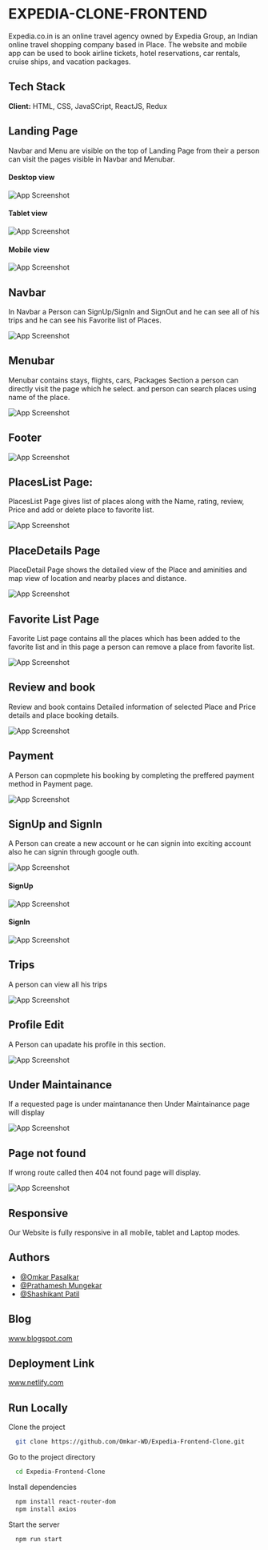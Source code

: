 
# EXPEDIA-CLONE-FRONTEND

Expedia.co.in is an online travel agency owned by Expedia Group, an Indian online travel shopping company based in Place. The website and mobile app can be used to book airline tickets, hotel reservations, car rentals, cruise ships, and vacation packages.
## Tech Stack

**Client:** HTML, CSS, JavaSCript, ReactJS, Redux

## Landing Page
Navbar and Menu are visible on the top of Landing Page from their a person can visit the pages visible in Navbar and Menubar.

#### Desktop view
![App Screenshot](https://via.placeholder.com/468x300?text=App+Screenshot+Here)


#### Tablet view
![App Screenshot](https://via.placeholder.com/468x300?text=App+Screenshot+Here)

 #### Mobile view
![App Screenshot](https://via.placeholder.com/468x300?text=App+Screenshot+Here)


## Navbar
In Navbar a Person can SignUp/SignIn and SignOut and he can see all of his trips and he can see his Favorite list of Places.

![App Screenshot](https://via.placeholder.com/468x300?text=App+Screenshot+Here)

## Menubar
Menubar contains stays, flights, cars, Packages Section a person can directly visit the page which he select. and person can search places using name of the place.

![App Screenshot](https://via.placeholder.com/468x300?text=App+Screenshot+Here)

## Footer
![App Screenshot](https://via.placeholder.com/468x300?text=App+Screenshot+Here)


## PlacesList Page:

PlacesList Page gives list of places along with the Name, rating, review, Price and add or delete place to favorite list.

![App Screenshot](https://via.placeholder.com/468x300?text=App+Screenshot+Here)

## PlaceDetails Page
PlaceDetail Page shows the detailed view of the Place and aminities and map view of location and nearby places and distance. 

![App Screenshot](https://via.placeholder.com/468x300?text=App+Screenshot+Here)

## Favorite List Page

Favorite List page contains all the places which has been added to the favorite list and in this page a person can remove a place from favorite list.


![App Screenshot](https://via.placeholder.com/468x300?text=App+Screenshot+Here)

## Review and book

Review and book contains Detailed information of selected Place and Price details and place booking details.

![App Screenshot](https://via.placeholder.com/468x300?text=App+Screenshot+Here)

## Payment
A Person can copmplete his booking by completing the preffered payment method in Payment page.

![App Screenshot](https://via.placeholder.com/468x300?text=App+Screenshot+Here)

## SignUp and SignIn

A Person can create a new account or he can signin into exciting account also he can signin through google outh.

![App Screenshot](https://via.placeholder.com/468x300?text=App+Screenshot+Here)

#### SignUp
![App Screenshot](https://via.placeholder.com/468x300?text=App+Screenshot+Here)

#### SignIn
![App Screenshot](https://via.placeholder.com/468x300?text=App+Screenshot+Here)


## Trips

A person can view all his trips

![App Screenshot](https://via.placeholder.com/468x300?text=App+Screenshot+Here)


## Profile Edit

A Person can upadate his profile in this section.

![App Screenshot](https://via.placeholder.com/468x300?text=App+Screenshot+Here)

## Under Maintainance

If a requested page is under maintanance then Under Maintainance page will display

![App Screenshot](https://via.placeholder.com/468x300?text=App+Screenshot+Here)

## Page not found

If wrong route called then 404 not found page will display. 

![App Screenshot](https://via.placeholder.com/468x300?text=App+Screenshot+Here)




## Responsive

Our Website is fully responsive in all mobile, tablet and Laptop modes.
## Authors

- [@Omkar Pasalkar](https://github.com/Omkar-WD)
- [@Prathamesh Mungekar](https://github.com/prathamsm7)
- [@Shashikant Patil](https://github.com/shashi530)

## Blog

www.blogspot.com
## Deployment Link

www.netlify.com
## Run Locally

Clone the project

```bash
  git clone https://github.com/Omkar-WD/Expedia-Frontend-Clone.git
```

Go to the project directory

```bash
  cd Expedia-Frontend-Clone
```

Install dependencies

```bash
  npm install react-router-dom
  npm install axios
```

Start the server

```bash
  npm run start
```

